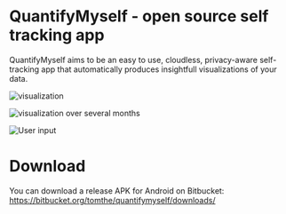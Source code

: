 # QuantifyMyself - open source self tracking app

QuantifyMyself aims to be an easy to use, cloudless, privacy-aware self-tracking app that
automatically produces insightfull visualizations of your data.


![visualization](http://i.imgur.com/dGvxiyO.png)

![visualization over several months](http://i.imgur.com/Hedlvsa.png)

![User input](http://i.imgur.com/KOjMNqX.png)

# Download

You can download a release APK for Android on Bitbucket: https://bitbucket.org/tomthe/quantifymyself/downloads/
